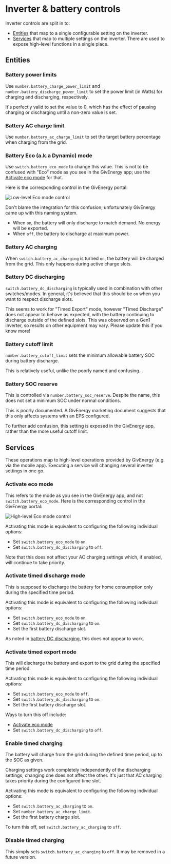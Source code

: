 # Inverter & battery controls

Inverter controls are split in to:

* [Entities](#entities) that map to a single configurable setting on the inverter.
* [Services](#services) that map to multiple settings on the inverter. There are used to expose high-level functions in a single place.

## Entities

### Battery power limits

Use `number.battery_charge_power_limit` and `number.battery_discharge_power_limit` to set the power limit (in Watts) for charging and discharging, respectively.

It's perfectly valid to set the value to 0, which has the effect of pausing charging or discharging until a non-zero value is set.

### Battery AC charge limit

Use `number.battery_ac_charge_limit` to set the target battery percentage when charging from the grid.

### Battery Eco (a.k.a Dynamic) mode

Use `switch.battery_eco_mode` to change this value. This is not to be confused with "Eco" mode as you see in the GivEnergy app; use the [Activate eco mode](#activate-eco-mode) for that.

Here is the corresponding control in the GivEnergy portal:

![Low-level Eco mode control](images/eco-mode-ge-low-level.png)

Don't blame the integration for this confusion; unfortunately GivEnergy came up with this naming system.

* When `on`, the battery will only discharge to match demand. No energy will be exported.
* When `off`, the battery to discharge at maximum power.

### Battery AC charging

When `switch.battery_ac_charging` is turned `on`, the battery will be charged from the grid. This only happens during active charge slots.

### Battery DC discharging

`switch.battery_dc_discharging` is typically used in combination with other switches/modes. In general, it's believed that this should be `on` when you want to respect discharge slots.

This seems to work for "Timed Export" mode, however "Timed Discharge" does not appear to behave as expected, with the battery continuing to discharge outside of the defined slots. This was observed on a Gen1 inverter, so results on other equipment may vary. Please update this if you know more!

### Battery cutoff limit

`number.battery_cutoff_limit` sets the minimum allowable battery SOC during battery discharge.

This is relatively useful, unlike the poorly named and confusing...

### Battery SOC reserve

This is controlled via `number.battery_soc_reserve`. Despite the name, this does not set a minimum SOC under normal conditions.

This is poorly documented. A GivEnergy marketing document suggests that this only affects systems with an EPS configured.

To further add confusion, this setting is exposed in the GivEnergy app, rather than the more useful cutoff limit.

## Services

These operations map to high-level operations provided by GivEnergy (e.g. via the mobile app). Executing a service will changing several inverter settings in one go.

### Activate eco mode

This refers to the mode as you see in the GivEnergy app, and not `switch.battery_eco_mode`. Here is the corresponding control in the GivEnergy portal:

![High-level Eco mode control](images/eco-mode-ge-high-level.png)

Activating this mode is equivalent to configuring the following individual options:
* Set `switch.battery_eco_mode` to `on`.
* Set `switch.battery_dc_discharging` to `off`.

Note that this does not affect your AC charging settings which, if enabled, will continue to take priority.

### Activate timed discharge mode

This is supposed to discharge the battery for home consumption only during the specified time period.

Activating this mode is equivalent to configuring the following individual options:
* Set `switch.battery_eco_mode` to `on`.
* Set `switch.battery_dc_discharging` to `on`.
* Set the first battery discharge slot.

As noted in [battery DC discharging](#battery-dc-discharging), this does not appear to work.

### Activate timed export mode

This will discharge the battery and export to the grid during the specified time period.

Activating this mode is equivalent to configuring the following individual options:
* Set `switch.battery_eco_mode` to `off`.
* Set `switch.battery_dc_discharging` to `on`.
* Set the first battery discharge slot.

Ways to turn this off include:

* [Activate eco mode](#activate-eco-mode)
* Set `switch.battery_dc_discharging` to `off`.

### Enable timed charging

The battery will charge from the grid during the defined time period, up to the SOC as given.

Charging settings work completely independently of the discharging settings; changing one does not affect the other. It's just that AC charging takes priority during the configured time slot.

Activating this mode is equivalent to configuring the following individual options:
* Set `switch.battery_ac_charging` to `on`.
* Set `number.battery_ac_charge_limit`.
* Set the first battery charge slot.

To turn this off, set `switch.battery_ac_charging` to `off`.

### Disable timed charging

This simply sets `switch.battery_ac_charging` to `off`. It may be removed in a future version.
